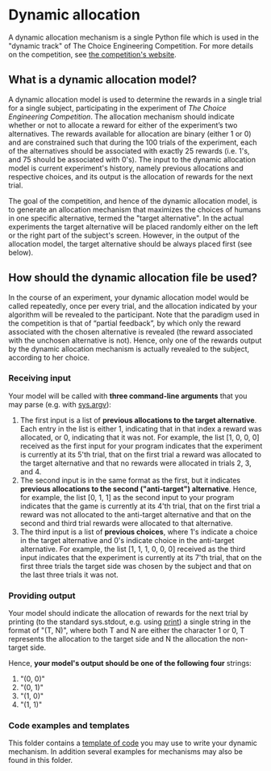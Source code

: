# Dynamic allocation 
A dynamic allocation mechanism is a single Python file which is used in the "dynamic track" of The Choice Engineering Competition. For more details on the competition, see [the competition's website](http://decision-making-lab.com/competition/index.html). 

 ## What is a dynamic allocation model?

 A dynamic allocation model is used to determine the rewards in a single trial for a single subject, participating in the experiment of *The Choice Engineering Competition*. The allocation mechanism should indicate whether or not to allocate a reward for either of the experiment’s two alternatives. The rewards available for allocation are binary (either 1 or 0) and are constrained such that during the 100 trials of the experiment, each of the alternatives should be associated with exactly 25 rewards (i.e. 1's, and 75 should be associated with 0's). The input to the dynamic allocation model is current experiment's history, namely previous allocations and respective choices, and its output is the allocation of rewards for the next trial.

 The goal of the competition, and hence of the dynamic allocation model, is to generate an allocation mechanism that maximizes the choices of humans in one specific alternative, termed the "target alternative". In the actual experiments the target alternative will be placed randomly either on the left or the right part of the subject's screen. However, in the output of the allocation model, the target alternative should be always placed first (see below). 

## How should the dynamic allocation file be used?

 In the course of an experiment, your dynamic allocation model would be called repeatedly, once per every trial, and the allocation indicated by your algorithm will be revealed to the participant. Note that the paradigm used in the competition is that of “partial feedback”, by which only the reward associated with the chosen alternative is revealed (the reward associated with the unchosen alternative is not). Hence, only one of the rewards output by the dynamic allocation mechanism is actually revealed to the subject, according to her choice.

### Receiving input
Your model will be called with __three command-line arguments__ that you may parse (e.g. with [sys.argv](https://docs.python.org/3.7/library/sys.htmlsys.argv)):
1. The first input is a list of __previous allocations to the target alternative__. Each entry in the list is either 1, indicating that in that index a reward was allocated, or 0, indicating that it was not. For example, the list [1, 0, 0, 0] received as the first input for your program indicates that the experiment is currently at its 5'th trial, that on the first trial a reward was allocated to the target alternative and that no rewards were allocated in trials 2, 3, and 4.
2. The second input is in the same format as the first, but it indicates __previous allocations to the second ("anti-target") alternative__. Hence, for example, the list [0, 1, 1] as the second input to your program indicates that the game is currently at its 4'th trial, that on the first trial a reward was not allocated to the anti-target alternative and that on the second and third trial rewards were allocated to that alternative.
3. The third input is a list of __previous choices__, where 1's indicate a choice in the target alternative and 0's indicate choice in the anti-target alternative. For example, the list [1, 1, 1, 0, 0, 0] received as the third input indicates that the experiment is currently at its 7'th trial, that on the first three trials the target side was chosen by the subject and that on the last three trials it was not. 
 
### Providing output
Your model should indicate the allocation of rewards for the next trial by printing (to the standard sys.stdout, e.g. using [print]( https://docs.python.org/3/tutorial/inputoutput.html)) a single string in the format of "(T, N)", where both T and N are either the character 1 or 0, T represents the allocation to the target side and N the allocation the non-target side. 

Hence, __your model's output should be one of the following four__ strings:
1. "(0, 0)"
2. "(0, 1)"
3. "(1, 0)"
4. "(1, 1)"

### Code examples and templates 
This folder contains a [template of code](https://github.com/ohaddan/competition/blob/master/templates/dynamic_template.py) you may use to write your dynamic mechanism. In addition several examples for mechanisms may also be found in this folder.
